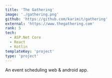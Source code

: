 ```yaml
---
title: 'The Gathering'
image: './gathering.png'
github: 'https://github.com/karimit/gathering'
external: 'https://www.thegathering.com'
rank: 5
tech:
  - ASP.Net Core
  - React
  - Kotlin
templateKey: 'project'
type: 'project'
---
```


An event scheduling web & android app.